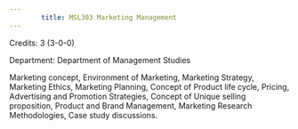 ```yaml
---
        title: MSL303 Marketing Management
---
```

Credits: 3 (3-0-0)

Department: Department of Management Studies

Marketing concept, Environment of Marketing, Marketing Strategy, Marketing Ethics, Marketing Planning, Concept of Product life cycle, Pricing, Advertising and Promotion Strategies, Concept of Unique selling proposition, Product and Brand Management, Marketing Research Methodologies, Case study discussions.